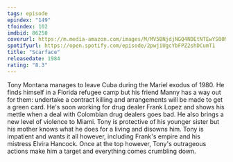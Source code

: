 ```yaml
---
tags: episode
epindex: "149"
tfoindex: 102
imdbid: 86250
coverurl: https://m.media-amazon.com/images/M/MV5BNjdjNGQ4NDEtNTEwYS00MTgxLTliYzQtYzE2ZDRiZjFhZmNlXkEyXkFqcGdeQXVyNjU0OTQ0OTY@._V1_SX202_CR0,0,202,300_.jpg
spotifyurl: https://open.spotify.com/episode/2pwjiUgcYbFPZ2shDCumT1
title: "Scarface"
releasedate: 1984
rating: "8.3"
---
```


Tony Montana manages to leave Cuba during the Mariel exodus of 1980. He finds himself in a Florida refugee camp but his friend Manny has a way out for them: undertake a contract killing and arrangements will be made to get a green card. He's soon working for drug dealer Frank Lopez and shows his mettle when a deal with Colombian drug dealers goes bad. He also brings a new level of violence to Miami. Tony is protective of his younger sister but his mother knows what he does for a living and disowns him. Tony is impatient and wants it all however, including Frank's empire and his mistress Elvira Hancock. Once at the top however, Tony's outrageous actions make him a target and everything comes crumbling down.